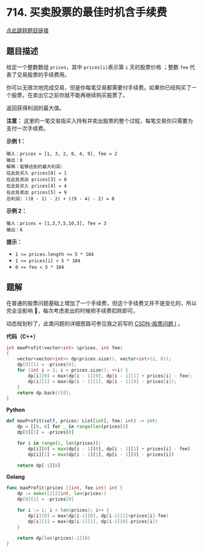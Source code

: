 # 714. 买卖股票的最佳时机含手续费

[点此跳转题目链接](https://leetcode.cn/problems/best-time-to-buy-and-sell-stock-with-transaction-fee/)

## 题目描述

给定一个整数数组 `prices`，其中 `prices[i]`表示第 `i` 天的股票价格 ；整数 `fee` 代表了交易股票的手续费用。

你可以无限次地完成交易，但是你每笔交易都需要付手续费。如果你已经购买了一个股票，在卖出它之前你就不能再继续购买股票了。

返回获得利润的最大值。

**注意：** 这里的一笔交易指买入持有并卖出股票的整个过程，每笔交易你只需要为支付一次手续费。

 

**示例 1：**

```
输入：prices = [1, 3, 2, 8, 4, 9], fee = 2
输出：8
解释：能够达到的最大利润:  
在此处买入 prices[0] = 1
在此处卖出 prices[3] = 8
在此处买入 prices[4] = 4
在此处卖出 prices[5] = 9
总利润: ((8 - 1) - 2) + ((9 - 4) - 2) = 8
```

**示例 2：**

```
输入：prices = [1,3,7,5,10,3], fee = 3
输出：6
```

 

**提示：**

- `1 <= prices.length <= 5 * 104`
- `1 <= prices[i] < 5 * 104`
- `0 <= fee < 5 * 104`



## 题解

在普通的股票问题基础上增加了一个手续费，但这个手续费又并不是变化的，所以完全没影响 :rofl: ​，每次考虑卖出的时候把手续费扣除即可。

动态规划秒了，此类问题的详细思路可参见我之前写的 [CSDN-股票问题 I](https://blog.csdn.net/weixin_54468359/article/details/141615047?spm=1001.2014.3001.5501) 。

**代码（C++）**

```cpp
int maxProfit(vector<int> &prices, int fee)
{
    vector<vector<int>> dp(prices.size(), vector<int>(2, 0));
    dp[0][1] = -prices[0];
    for (int i = 1; i < prices.size(); ++i) {
        dp[i][0] = max(dp[i - 1][0], dp[i - 1][1] + prices[i] - fee);
        dp[i][1] = max(dp[i - 1][1], dp[i - 1][0] - prices[i]);
    }
    return dp.back()[0];
}
```

**Python**

```python
def maxProfit(self, prices: List[int], fee: int) -> int:
    dp = [[0, 0] for _ in range(len(prices))]
    dp[0][1] = -prices[0]

    for i in range(1, len(prices)):
        dp[i][0] = max(dp[i - 1][0], dp[i - 1][1] + prices[i] - fee)
        dp[i][1] = max(dp[i - 1][1], dp[i - 1][0] - prices[i])

    return dp[-1][0]
```

**Golang**

```go
func maxProfit(prices []int, fee int) int {
	dp := make([][2]int, len(prices))
	dp[0][1] = -prices[0]

	for i := 1; i < len(prices); i++ {
		dp[i][0] = max(dp[i-1][0], dp[i-1][1]+prices[i]-fee)
		dp[i][1] = max(dp[i-1][1], dp[i-1][0]-prices[i])
	}

	return dp[len(prices)-1][0]
}
```

